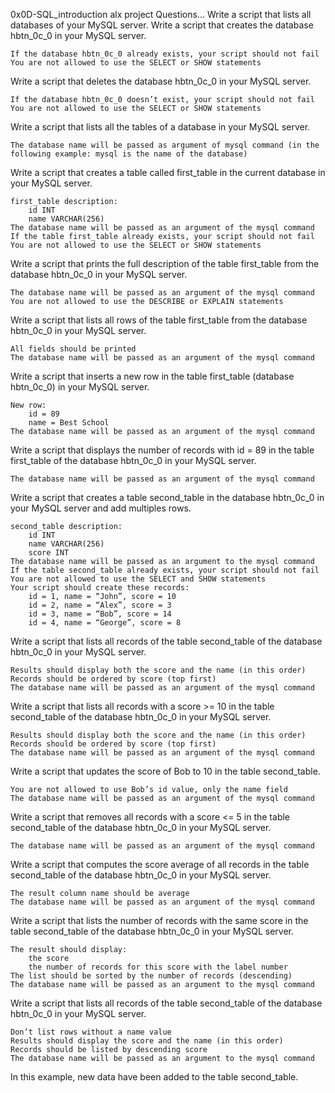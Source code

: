 0x0D-SQL_introduction alx project
Questions...
Write a script that lists all databases of your MySQL server.
Write a script that creates the database hbtn_0c_0 in your MySQL server.

    If the database hbtn_0c_0 already exists, your script should not fail
    You are not allowed to use the SELECT or SHOW statements

Write a script that deletes the database hbtn_0c_0 in your MySQL server.

    If the database hbtn_0c_0 doesn’t exist, your script should not fail
    You are not allowed to use the SELECT or SHOW statements
Write a script that lists all the tables of a database in your MySQL server.

    The database name will be passed as argument of mysql command (in the following example: mysql is the name of the database)
Write a script that creates a table called first_table in the current database in your MySQL server.

    first_table description:
        id INT
        name VARCHAR(256)
    The database name will be passed as an argument of the mysql command
    If the table first_table already exists, your script should not fail
    You are not allowed to use the SELECT or SHOW statements
Write a script that prints the full description of the table first_table from the database hbtn_0c_0 in your MySQL server.

    The database name will be passed as an argument of the mysql command
    You are not allowed to use the DESCRIBE or EXPLAIN statements
Write a script that lists all rows of the table first_table from the database hbtn_0c_0 in your MySQL server.

    All fields should be printed
    The database name will be passed as an argument of the mysql command
Write a script that inserts a new row in the table first_table (database hbtn_0c_0) in your MySQL server.

    New row:
        id = 89
        name = Best School
    The database name will be passed as an argument of the mysql command
Write a script that displays the number of records with id = 89 in the table first_table of the database hbtn_0c_0 in your MySQL server.

    The database name will be passed as an argument of the mysql command
Write a script that creates a table second_table in the database hbtn_0c_0 in your MySQL server and add multiples rows.

    second_table description:
        id INT
        name VARCHAR(256)
        score INT
    The database name will be passed as an argument to the mysql command
    If the table second_table already exists, your script should not fail
    You are not allowed to use the SELECT and SHOW statements
    Your script should create these records:
        id = 1, name = “John”, score = 10
        id = 2, name = “Alex”, score = 3
        id = 3, name = “Bob”, score = 14
        id = 4, name = “George”, score = 8
Write a script that lists all records of the table second_table of the database hbtn_0c_0 in your MySQL server.

    Results should display both the score and the name (in this order)
    Records should be ordered by score (top first)
    The database name will be passed as an argument of the mysql command
Write a script that lists all records with a score >= 10 in the table second_table of the database hbtn_0c_0 in your MySQL server.

    Results should display both the score and the name (in this order)
    Records should be ordered by score (top first)
    The database name will be passed as an argument of the mysql command
Write a script that updates the score of Bob to 10 in the table second_table.

    You are not allowed to use Bob’s id value, only the name field
    The database name will be passed as an argument of the mysql command
Write a script that removes all records with a score <= 5 in the table second_table of the database hbtn_0c_0 in your MySQL server.

    The database name will be passed as an argument of the mysql command
Write a script that computes the score average of all records in the table second_table of the database hbtn_0c_0 in your MySQL server.

    The result column name should be average
    The database name will be passed as an argument of the mysql command

Write a script that lists the number of records with the same score in the table second_table of the database hbtn_0c_0 in your MySQL server.

    The result should display:
        the score
        the number of records for this score with the label number
    The list should be sorted by the number of records (descending)
    The database name will be passed as an argument to the mysql command
Write a script that lists all records of the table second_table of the database hbtn_0c_0 in your MySQL server.

    Don’t list rows without a name value
    Results should display the score and the name (in this order)
    Records should be listed by descending score
    The database name will be passed as an argument to the mysql command

In this example, new data have been added to the table second_table.
